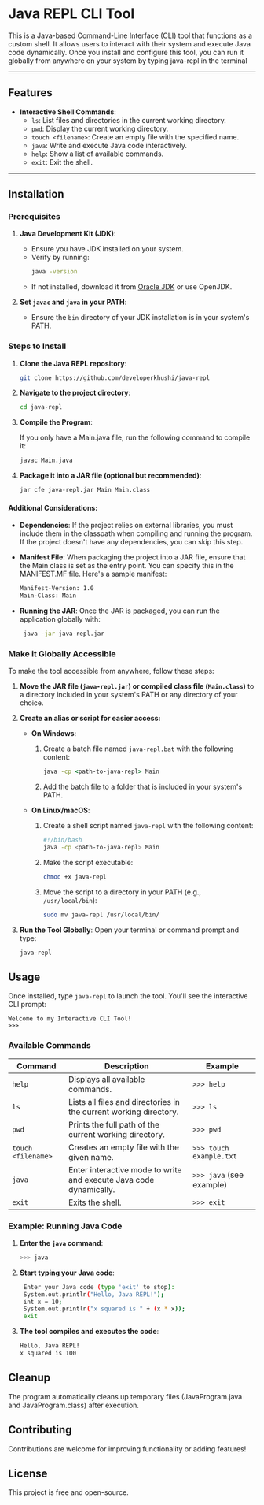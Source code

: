 # Java REPL CLI Tool

This is a Java-based Command-Line Interface (CLI) tool that functions as a custom shell. It allows users to interact with their system and execute Java code dynamically. Once you install and configure this tool, you can run it globally from anywhere on your system by typing java-repl in the terminal

---

## Features

- **Interactive Shell Commands**:
  - `ls`: List files and directories in the current working directory.
  - `pwd`: Display the current working directory.
  - `touch <filename>`: Create an empty file with the specified name.
  - `java`: Write and execute Java code interactively.
  - `help`: Show a list of available commands.
  - `exit`: Exit the shell.

---

## Installation

### Prerequisites

1. **Java Development Kit (JDK)**:
   - Ensure you have JDK installed on your system.
   - Verify by running:
     ```bash
     java -version
     ```
   - If not installed, download it from [Oracle JDK](https://www.oracle.com/java/technologies/javase-jdk-downloads.html) or use OpenJDK.

2. **Set `javac` and `java` in your PATH**:
   - Ensure the `bin` directory of your JDK installation is in your system's PATH.

### Steps to Install

1. **Clone the Java REPL repository**:

   ```bash
   git clone https://github.com/developerkhushi/java-repl
   ```

2. **Navigate to the project directory**:

   ```bash
   cd java-repl
   ```
   
3. **Compile the Program**:

   If you only have a Main.java file, run the following command to compile it:
   ```bash
   javac Main.java
    ```

5. **Package it into a JAR file (optional but recommended)**:
	```bash
   jar cfe java-repl.jar Main Main.class
    ```
 
#### Additional Considerations:
- **Dependencies**: If the project relies on external libraries, you must include them in the classpath when compiling and running the program. If the project doesn't have any dependencies, you can skip this step.
  
- **Manifest File**: When packaging the project into a JAR file, ensure that the Main class is set as the entry point. You can specify this in the MANIFEST.MF file. Here's a sample manifest:
   ```bash
   Manifest-Version: 1.0
   Main-Class: Main
   ```
   
- **Running the JAR**: Once the JAR is packaged, you can run the application globally with:
  ```bash
   java -jar java-repl.jar
   ```

### Make it Globally Accessible

To make the tool accessible from anywhere, follow these steps:

1. **Move the JAR file (`java-repl.jar`) or compiled class file (`Main.class`)** to a directory included in your system's PATH or any directory of your choice.

2. **Create an alias or script for easier access:**

   - **On Windows**:
     1. Create a batch file named `java-repl.bat` with the following content:
        ```bat
        java -cp <path-to-java-repl> Main
        ```
     2. Add the batch file to a folder that is included in your system's PATH.

   - **On Linux/macOS**:
     1. Create a shell script named `java-repl` with the following content:
        ```bash
        #!/bin/bash
        java -cp <path-to-java-repl> Main
        ```
     2. Make the script executable:
        ```bash
        chmod +x java-repl
        ```
     3. Move the script to a directory in your PATH (e.g., `/usr/local/bin`):
        ```bash
        sudo mv java-repl /usr/local/bin/
        ```

3. **Run the Tool Globally**:
   Open your terminal or command prompt and type:
   ```bash
   java-repl
   ```
   
## Usage

Once installed, type `java-repl` to launch the tool. You'll see the interactive CLI prompt:

```plaintext
Welcome to my Interactive CLI Tool!
>>>
```

### Available Commands

| Command             | Description                                                                                       | Example                     |
|---------------------|---------------------------------------------------------------------------------------------------|-----------------------------|
| `help`              | Displays all available commands.                                                                  | `>>> help`                 |
| `ls`                | Lists all files and directories in the current working directory.                                 | `>>> ls`                   |
| `pwd`               | Prints the full path of the current working directory.                                            | `>>> pwd`                  |
| `touch <filename>`  | Creates an empty file with the given name.                                                        | `>>> touch example.txt`    |
| `java`              | Enter interactive mode to write and execute Java code dynamically.                                | `>>> java` (see example)   |
| `exit`              | Exits the shell.                                                                                  | `>>> exit`                 |


### Example: Running Java Code

1. **Enter the `java` command**:
   ```bash
   >>> java
   ```
   
2. **Start typing your Java code**:
   ```bash
	Enter your Java code (type 'exit' to stop):
	System.out.println("Hello, Java REPL!");
    int x = 10;
    System.out.println("x squared is " + (x * x));
    exit
	```

3.  **The tool compiles and executes the code**:
	```bash
	Hello, Java REPL!
	x squared is 100
	```
	
## Cleanup

The program automatically cleans up temporary files (JavaProgram.java and JavaProgram.class) after execution.

## Contributing

Contributions are welcome for improving functionality or adding features!

## License
This project is free and open-source.
